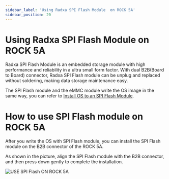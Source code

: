 ```yaml
---
sidebar_label: 'Using Radxa SPI Flash Module  on ROCK 5A'
sidebar_position: 20
---
```


# Using Radxa SPI Flash Module  on ROCK 5A

Radxa SPI Flash Module is an embedded storage module with high performance and reliability in a ultra small form factor. With dual B2B(Board to Board) connector, Radxa SPI Flash module can be unplug and replaced without soldering, making data storage maintenance easy.  

The SPI Flash module and the eMMC module write the OS image in the same way, you can refer to [Install OS to an SPI Flash Module](https://docs.radxa.com/rock5/rock5a/getting-started/emmc-install).

# How to use SPI Flash module on ROCK 5A
After you write the OS with SPI Flash module, you can install the SPI Flash module on the B2B connector of the ROCK 5A.

As shown in the picture, align the SPI Flash module with the B2B connector, and then press down gently to complete the installation.

![USE SPI Flash ON ROCK 5A](/img/accessories/spi-flash-on-rock5a.webp)

